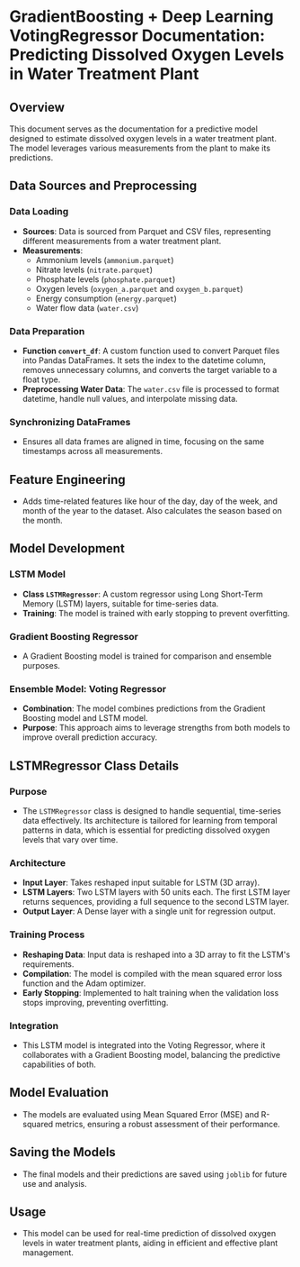 # GradientBoosting + Deep Learning VotingRegressor Documentation: Predicting Dissolved Oxygen Levels in Water Treatment Plant

## Overview
This document serves as the documentation for a predictive model designed to estimate dissolved oxygen levels in a water treatment plant. The model leverages various measurements from the plant to make its predictions.

## Data Sources and Preprocessing

### Data Loading
- **Sources**: Data is sourced from Parquet and CSV files, representing different measurements from a water treatment plant.
- **Measurements**:
  - Ammonium levels (`ammonium.parquet`)
  - Nitrate levels (`nitrate.parquet`)
  - Phosphate levels (`phosphate.parquet`)
  - Oxygen levels (`oxygen_a.parquet` and `oxygen_b.parquet`)
  - Energy consumption (`energy.parquet`)
  - Water flow data (`water.csv`)

### Data Preparation
- **Function `convert_df`**: A custom function used to convert Parquet files into Pandas DataFrames. It sets the index to the datetime column, removes unnecessary columns, and converts the target variable to a float type.
- **Preprocessing Water Data**: The `water.csv` file is processed to format datetime, handle null values, and interpolate missing data.

### Synchronizing DataFrames
- Ensures all data frames are aligned in time, focusing on the same timestamps across all measurements.

## Feature Engineering
- Adds time-related features like hour of the day, day of the week, and month of the year to the dataset. Also calculates the season based on the month.

## Model Development

### LSTM Model
- **Class `LSTMRegressor`**: A custom regressor using Long Short-Term Memory (LSTM) layers, suitable for time-series data.
- **Training**: The model is trained with early stopping to prevent overfitting.

### Gradient Boosting Regressor
- A Gradient Boosting model is trained for comparison and ensemble purposes.

### Ensemble Model: Voting Regressor
- **Combination**: The model combines predictions from the Gradient Boosting model and LSTM model.
- **Purpose**: This approach aims to leverage strengths from both models to improve overall prediction accuracy.

## LSTMRegressor Class Details

### Purpose
- The `LSTMRegressor` class is designed to handle sequential, time-series data effectively. Its architecture is tailored for learning from temporal patterns in data, which is essential for predicting dissolved oxygen levels that vary over time.

### Architecture
- **Input Layer**: Takes reshaped input suitable for LSTM (3D array).
- **LSTM Layers**: Two LSTM layers with 50 units each. The first LSTM layer returns sequences, providing a full sequence to the second LSTM layer.
- **Output Layer**: A Dense layer with a single unit for regression output.

### Training Process
- **Reshaping Data**: Input data is reshaped into a 3D array to fit the LSTM's requirements.
- **Compilation**: The model is compiled with the mean squared error loss function and the Adam optimizer.
- **Early Stopping**: Implemented to halt training when the validation loss stops improving, preventing overfitting.

### Integration
- This LSTM model is integrated into the Voting Regressor, where it collaborates with a Gradient Boosting model, balancing the predictive capabilities of both.

## Model Evaluation
- The models are evaluated using Mean Squared Error (MSE) and R-squared metrics, ensuring a robust assessment of their performance.

## Saving the Models
- The final models and their predictions are saved using `joblib` for future use and analysis.

## Usage
- This model can be used for real-time prediction of dissolved oxygen levels in water treatment plants, aiding in efficient and effective plant management.